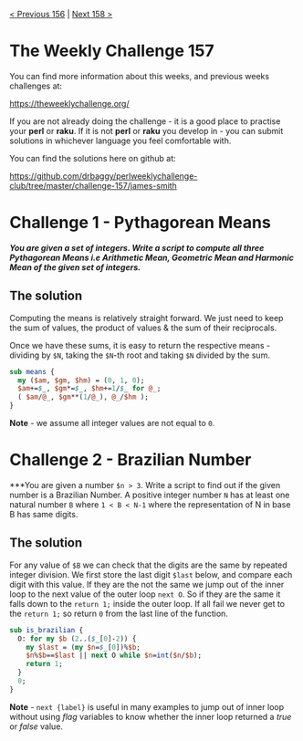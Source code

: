 [< Previous 156](https://github.com/drbaggy/perlweeklychallenge-club/tree/master/challenge-156/james-smith) |
[Next 158 >](https://github.com/drbaggy/perlweeklychallenge-club/tree/master/challenge-158/james-smith)
# The Weekly Challenge 157

You can find more information about this weeks, and previous weeks challenges at:

  https://theweeklychallenge.org/

If you are not already doing the challenge - it is a good place to practise your
**perl** or **raku**. If it is not **perl** or **raku** you develop in - you can
submit solutions in whichever language you feel comfortable with.

You can find the solutions here on github at:

https://github.com/drbaggy/perlweeklychallenge-club/tree/master/challenge-157/james-smith

# Challenge 1 - Pythagorean Means

***You are given a set of integers. Write a script to compute all three Pythagorean Means i.e Arithmetic Mean, Geometric Mean and Harmonic Mean of the given set of integers.***

## The solution

Computing the means is relatively straight forward. We just need to keep the sum of values, the product of values & the sum of their reciprocals.

Once we have these sums, it is easy to return the respective means - dividing by `$N`, taking the `$N`-th root and taking `$N` divided by the sum.

```perl
sub means {
  my ($am, $gm, $hm) = (0, 1, 0);
  $am+=$_, $gm*=$_, $hm+=1/$_ for @_;
  ( $am/@_, $gm**(1/@_), @_/$hm );
}
```

**Note** - we assume all integer values are not equal to `0`.

# Challenge 2 - Brazilian Number

***You are given a number `$n > 3`. Write a script to find out if the given number is a Brazilian Number. A positive integer number `N` has at least one natural number `B` where `1 < B < N-1` where the representation of N in base B has same digits.

## The solution

For any value of `$B` we can check that the digits are the same by repeated integer division. We first store the last digit `$last` below, and compare each digit with this value. If they are the not the same we jump out of the inner loop to the next value of the outer loop `next O`. So if they are the same it falls down to the `return 1;` inside the outer loop. If all fail we never get to the `return 1;` so return `0` from the last line of the function.
```perl
sub is_brazilian {
  O: for my $b (2..($_[0]-2)) {
    my $last = (my $n=$_[0])%$b;
    $n%$b==$last || next O while $n=int($n/$b);
    return 1;
  }
  0;
}
```

**Note** - `next {label}` is useful in many examples to jump out of inner loop without using *flag* variables to know whether the inner loop returned a *true* or *false* value.
